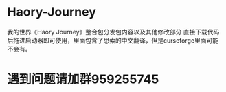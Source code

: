# Haory-Journey
我的世界《Haory Journey》整合包分发包内容以及其他修改部分
直接下载代码后拖进启动器即可使用，里面包含了思索的中文翻译，但是curseforge里面可能不会有。
# 遇到问题请加群959255745
